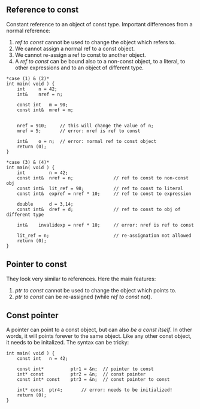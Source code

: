 ## Reference to const
Constant reference to an object of const type. Important differences from a normal reference:
1) _ref to const_ cannot be used to change the object which refers to.
2) We cannot assign a normal ref to a const object.
3) We cannot re-assign a ref to const to another object.
4) A _ref to const_ can be bound also to a non-const object, to a literal, to other expressions and to an object of different type.
```
*case (1) & (2)*
int	main( void ) {
	int		n = 42;
	int&	nref = n;

	const int	m = 90;
	const int&	mref = m;


	nref = 910;		// this will change the value of n;
	mref = 5;		// error: mref is ref to const

	int&	o = n;	// error: normal ref to const object
	return (0);
}
```
```
*case (3) & (4)*
int	main( void ) {
	int			n = 42;
	const int&	nref = n;				// ref to const to non-const obj
	const int&	lit_ref = 98;			// ref to const to literal
	const int&	expref = nref * 10;		// ref to const to expression

	double		d = 3,14;
	const int&	dref = d;				// ref to const to obj of different type

	int&	invalidexp = nref * 10;		// error: nref is ref to const

	lit_ref = n;						// re-assignation not allowed
	return (0);
}
```

## Pointer to const
They look very similar to references. Here the main features:
1) _ptr to const_ cannot be used to change the object which points to.
2) _ptr to const_ can be re-assigned (while _ref to const_ not).

## Const pointer
A pointer can point to a const object, but can also _be a const itself_. In other words, it will points forever to the same object. Like any other const object, it needs to be initalized. The syntax can be tricky:
```
int	main( void ) {
	const int	n = 42;

	const int*			ptr1 = &n;	// pointer to const
	int* const			ptr2 = &n;	// const pointer
	const int* const	ptr3 = &n;	// const pointer to const

	int* const	ptr4;		// error: needs to be initialized!
	return (0);
}
```

